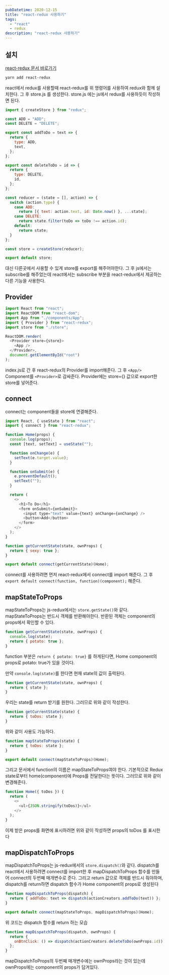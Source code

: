 ```yaml
---
pubDatetime: 2020-12-15
title: "react-redux 사용하기"
tags:
  - "react"
  - redux
description: "react-redux 사용하기"
---
```


## 설치

[react-redux 문서 바로가기](https://react-redux.js.org/introduction/quick-start)

```sh
yarn add react-redux
```

react에서 redux를 사용할때 react-redux를 위 명령어를 사용하여 redux와 함께 설치한다.
그 후 store.js 를 생성한다.
store.js 에는 js에서 redux를 사용하듯이 작성하면 된다.

```js
import { createStore } from "redux";

const ADD = "ADD";
const DELETE = "DELETE";

export const addToDo = text => {
  return {
    type: ADD,
    text,
  };
};

export const deleteToDo = id => {
  return {
    type: DELETE,
    id,
  };
};

const reducer = (state = [], action) => {
  switch (action.type) {
    case ADD:
      return [{ text: action.text, id: Date.now() }, ...state];
    case DELETE:
      return state.filter(toDo => toDo !== action.id);
    default:
      return state;
  }
};

const store = createStore(reducer);

export default store;
```

대신 다른곳에서 사용할 수 있게 store를 export를 해주어야한다.
그 후 js에서는 subscribe를 해주었는데 react에서는 subscribe 부분을 react-redux에서 제공하는 다른 기능을 사용한다.

## Provider

```js
import React from "react";
import ReactDOM from "react-dom";
import App from "./components/App";
import { Provider } from "react-redux";
import store from "./store";

ReactDOM.render(
  <Provider store={store}>
    <App />
  </Provider>,
  document.getElementById("root")
);
```

index.js로 간 후 react-redux의 Provider를 import해준다.
그 후 `<App/>` Component를 `<Provider>`로 감싸준다.
Provider에는 store={} 값으로 export한 store를 넣어준다.

## connect

connect는 component들을 store에 연결해준다.

```js
import React, { useState } from "react";
import { connect } from "react-redux";

function Home(props) {
  console.log(props);
  const [text, setText] = useState("");

  function onChange(e) {
    setText(e.target.value);
  }

  function onSubmit(e) {
    e.preventDefault();
    setText("");
  }

  return (
    <>
      <h1>To Do</h1>
      <form onSubmit={onSubmit}>
        <input type="text" value={text} onChange={onChange} />
        <button>Add</button>
      </form>
    </>
  );
}

function getCurrentState(state, ownProps) {
  return { sexy: true };
}

export default connect(getCurrentState)(Home);
```

connect를 사용하려면 먼저 react-redux에서 connect를 import 해준다.
그 후 `export default connect(function, function)(component);` 해준다.

## mapStateToProps

mapStateToProps는 js-redux에서는 `store.getState()`와 같다.
mapStateToProps는 반드시 객체를 반환해야한다.
반환된 객체는 component의 props에서 확인할 수 있다.

```js
function getCurrentState(state, ownProps) {
  console.log(state);
  return { potato: true };
}
```

function 부분은 `return { potato: true}` 를 하게된다면, Home component의 props로 potato: true가 있을 것이다.

만약 `console.log(state)`를 한다면 현재 state의 값이 출력된다.

```js
function getCurrentState(state, ownProps) {
  return { state };
}
```

우리는 state를 return 받기를 원한다. 그러므로 위와 같이 작성한다.

```js
function getCurrentState(state) {
  return { toDos: state };
}
```

위와 같이 사용도 가능하다.

```js
function mapStateToProps(state) {
  return { toDos: state };
}

export default connect(mapStateToProps)(Home);
```

그리고 문서에서 function의 이름은 mapStateToProps여야 한다.
기본적으로 Redux state로부터 home(component)에 Props를 전달한다는 뜻이다.
그러므로 위와 같이 변경해준다.

```js
function Home({ toDos }) {
  return (
    <>
      <ul>{JSON.stringify(toDos)}</ul>
    </>
  );
}
```

이제 받은 props를 화면에 표시하려면 위와 같이 작성하면 props의 toDos 를 표시한다

## mapDispatchToProps

mapDispatchToProps는 js-redux에서의 `store.dispatch()`와 같다.
dispatch를 react에서 사용하려면 connect를 import한 후 mapDispatchToProps 함수를 만들어 connect의 두번째 매개변수로 준다.
그리고 return 값으로 객체를 반드시 줘야하며, dispatch를 return하면 dispatch 함수가 Home component의 props로 생성된다

```js
function mapDispatchToProps(dispatch) {
  return { addToDo: text => dispatch(actionCreators.addToDo(text)) };
}

export default connect(mapStateToProps, mapDispatchToProps)(Home);
```

위 코드는 dispatch 함수를 return 하는 모습

```js
function mapDispatchToProps(dispatch, ownProps) {
  return {
    onBtnClick: () => dispatch(actionCreators.deleteToDo(ownProps.id)),
  };
}
```

mapDispatchToProps의 두번째 매개변수에는 ownProps라는 것이 있는데 ownProps에는 component의 props가 담겨있다.
